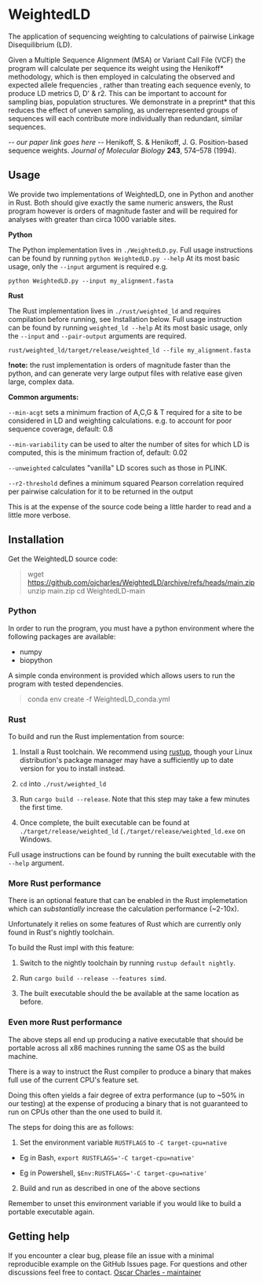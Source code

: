 
# WeightedLD
The application of sequencing weighting to calculations of pairwise Linkage Disequilibrium (LD).

Given a Multiple Sequence Alignment (MSA) or Variant Call File (VCF) the program will calculate per sequence its weight using the Henikoff* methodology, which is then employed in calculating the observed and expected allele frequencies , rather than treating each sequence evenly, to produce LD metrics D, D' & r2. This can be important to account for sampling bias, population structures. We demonstrate in a preprint* that this reduces the effect of uneven sampling, as underrepresented groups of sequences will each contribute more individually than redundant,
similar sequences.

-- *our paper link goes here*
-- Henikoff, S. & Henikoff, J. G. Position-based sequence weights. _Journal of Molecular Biology_  **243**, 574–578 (1994).

## Usage
We provide two implementations of WeightedLD, one in Python and another in Rust.
Both should give exactly the same numeric answers, the Rust program however is orders of magnitude faster and will be required for analyses with greater than circa 1000 variable sites.

**Python**

The Python implementation lives in `./WeightedLD.py`. Full usage instructions can be found by running `python WeightedLD.py --help`
At its most basic usage, only the  `--input` argument is required e.g.

    python WeightedLD.py --input my_alignment.fasta 
   
**Rust**

The Rust implementation lives in `./rust/weighted_ld` and requires compilation before running, see Installation below. Full usage instruction can be found by running `weighted_ld --help`
At its most basic usage, only the `--input` and `--pair-output` arguments are required.

    rust/weighted_ld/target/release/weighted_ld --file my_alignment.fasta
     
 **!note:** the rust implementation is orders of magnitude faster than the python, and can generate very large output files with relative ease given large, complex data.
 
 **Common arguments:**

`--min-acgt` sets a minimum fraction of A,C,G & T required for a site to be considered in LD and weighting calculations. e.g. to account for poor sequence coverage, default: 0.8  

`--min-variability` can be used to alter the number of sites for which LD is computed, this is the minimum fraction of, default: 0.02

`--unweighted` calculates "vanilla" LD scores such as those in PLINK.

 `--r2-threshold` defines a minimum squared Pearson correlation required per pairwise calculation for it to be returned in the output 

This is at the expense of the source code being a little harder to read and a little more verbose.

## Installation

Get the WeightedLD source code:
> wget https://github.com/ojcharles/WeightedLD/archive/refs/heads/main.zip
> unzip main.zip
> cd WeightedLD-main


### Python


In order to run the program, you must have a python environment where the following packages are available:
- numpy
- biopython

A simple conda environment is provided which allows users to run the program with tested dependencies.

> conda env create -f WeightedLD_conda.yml

### Rust

To build and run the Rust implementation from source:

1. Install a Rust toolchain. We recommend using [rustup](https://rustup.rs/), though your Linux distribution's package manager may have a sufficiently up to date version for you to install instead.

2.  `cd` into `./rust/weighted_ld`

3. Run `cargo build --release`. Note that this step may take a few minutes the first time.

4. Once complete, the built executable can be found at `./target/release/weighted_ld` (`./target/release/weighted_ld.exe` on Windows.

Full usage instructions can be found by running the built executable with the `--help` argument.

### More Rust performance

There is an optional feature that can be enabled in the Rust implemetation which can *substantially* increase the calculation performance (~2-10x).

Unfortunately it relies on some features of Rust which are currently only found in Rust's nightly toolchain.

To build the Rust impl with this feature:

1. Switch to the nightly toolchain by running `rustup default nightly`.

2. Run `cargo build --release --features simd`.

3. The built executable should the be available at the same location as before.

### Even more Rust performance

The above steps all end up producing a native executable that should be portable across all x86 machines running the same OS as the build machine.

There is a way to instruct the Rust compiler to produce a binary that makes full use of the current CPU's feature set.

Doing this often yields a fair degree of extra performance (up to ~50% in our testing) at the expense of producing a binary that is not guaranteed to run on CPUs other than the one used to build it.

The steps for doing this are as follows:

1. Set the environment variable `RUSTFLAGS` to `-C target-cpu=native`

- Eg in Bash, `export RUSTFLAGS='-C target-cpu=native'`

- Eg in Powershell, `$Env:RUSTFLAGS='-C target-cpu=native'`

2. Build and run as described in one of the above sections

Remember to unset this environment variable if you would like to build a portable executable again.

## Getting help

If you encounter a clear bug, please file an issue with a minimal
reproducible example on the GitHub Issues page. For questions and other
discussions feel free to contact. [Oscar Charles -
maintainer](mailto:oscar.charles.18@ucl.ac.uk)
